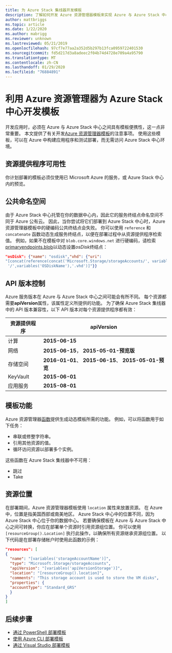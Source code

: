```yaml
---
title: 为 Azure Stack 集线器开发模板
description: 了解如何开发 Azure 资源管理器模板来实现 Azure 与 Azure Stack 中心之间的应用可移植性。
author: mattbriggs
ms.topic: article
ms.date: 1/22/2020
ms.author: mabrigg
ms.reviewer: unknown
ms.lastreviewed: 05/21/2019
ms.openlocfilehash: 97cf7e77aa2a352d5b297b13fca0959722401530
ms.sourcegitcommit: fd5d217d3a8adeec2f04b74d4728e709a4a95790
ms.translationtype: MT
ms.contentlocale: zh-CN
ms.lasthandoff: 01/29/2020
ms.locfileid: "76884891"
---
```

# <a name="develop-templates-for-azure-stack-hub-with-azure-resource-manager"></a>利用 Azure 资源管理器为 Azure Stack 中心开发模板

开发应用时，必须在 Azure 与 Azure Stack 中心之间具有模板便携性，这一点非常重要。 本文提供了有关开发[Azure 资源管理器模板](https://download.microsoft.com/download/E/A/4/EA4017B5-F2ED-449A-897E-BD92E42479CE/Getting_Started_With_Azure_Resource_Manager_white_paper_EN_US.pdf)的注意事项。 使用这些模板，可以在 Azure 中构建应用程序和测试部署，而无需访问 Azure Stack 中心环境。

## <a name="resource-provider-availability"></a>资源提供程序可用性

你计划部署的模板必须仅使用已 Microsoft Azure 的服务，或 Azure Stack 中心内的预览。

## <a name="public-namespaces"></a>公共命名空间

由于 Azure Stack 中心托管在你的数据中心内，因此它的服务终结点命名空间不同于 Azure 公有云。 因此，当你尝试将它们部署到 Azure Stack 中心时，Azure 资源管理器模板中的硬编码公共终结点会失败。 你可以使用 `reference` 和 `concatenate` 函数动态生成服务终结点，以便在部署过程中从资源提供程序检索值。 例如，如果不在模板中对 `blob.core.windows.net` 进行硬编码，请检索[primaryendpoints.blob](https://github.com/Azure/AzureStack-QuickStart-Templates/blob/master/101-vm-windows-create/azuredeploy.json#L175)以动态设置*osDisk*终结点：

```json
"osDisk": {"name": "osdisk","vhd": {"uri":
"[concat(reference(concat('Microsoft.Storage/storageAccounts/', variables('storageAccountName')), '2015-06-15').primaryEndpoints.blob, variables('vmStorageAccountContainerName'),
 '/',variables('OSDiskName'),'.vhd')]"}}
```

## <a name="api-versioning"></a>API 版本控制

Azure 服务版本在 Azure 与 Azure Stack 中心之间可能会有所不同。 每个资源都需要**apiVersion**属性，该属性定义所提供的功能。 为了确保 Azure Stack 集线器中的 API 版本兼容性，以下 API 版本对每个资源提供程序都有效：

| 资源提供程序 | apiVersion |
| --- | --- |
| 计算 |**2015-06-15** |
| 网络 |**2015-06-15**， **2015-05-01-预览版** |
| 存储空间 |**2016-01-01**、 **2015-06-15**、 **2015-05-01-预览** |
| KeyVault | **2015-06-01** |
| 应用服务 |**2015-08-01** |

## <a name="template-functions"></a>模板功能

Azure 资源管理器[函数](/azure/azure-resource-manager/resource-group-template-functions)提供生成动态模板所需的功能。 例如，可以将函数用于如下任务：

* 串联或修整字符串。
* 引用其他资源的值。
* 循环访问资源以部署多个实例。

这些函数在 Azure Stack 集线器中不可用：

* 跳过
* Take

## <a name="resource-location"></a>资源位置

在部署期间，Azure 资源管理器模板使用 `location` 属性来放置资源。 在 Azure 中，位置是指美国西部或南美地区。 Azure Stack 中心中的位置不同，因为 Azure Stack 中心位于你的数据中心。 若要确保模板在 Azure 与 Azure Stack 中心之间可转换，你应在部署单个资源时引用资源组位置。 你可以使用 `[resourceGroup().Location]` 执行此操作，以确保所有资源继承资源组位置。 以下代码是在部署存储帐户时使用此函数的示例：

```json
"resources": [
{
  "name": "[variables('storageAccountName')]",
  "type": "Microsoft.Storage/storageAccounts",
  "apiVersion": "[variables('apiVersionStorage')]",
  "location": "[resourceGroup().location]",
  "comments": "This storage account is used to store the VM disks",
  "properties": {
  "accountType": "Standard_GRS"
  }
}
]
```

## <a name="next-steps"></a>后续步骤

* [通过 PowerShell 部署模板](azure-stack-deploy-template-powershell.md)
* [使用 Azure CLI 部署模板](azure-stack-deploy-template-command-line.md)
* [通过 Visual Studio 部署模板](azure-stack-deploy-template-visual-studio.md)
